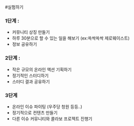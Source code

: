 #실험하기 



### 1단계 : 
- 커뮤니티 상징 만들기
- 하루 30분으로 할 수 있는 일을 해보기 (ex:쓱싹쓱싹 제로웨이스트) 
- 정보 공유하기 

### 2단계 : 
- 작은 규모의 온라인 액션 기획하기
- 정기적인 스터디하기
- 스터디 결과 공유하기 

### 3단계 
- 온라인 이슈 파이팅 (우주당 청원 등등..)
- 정기적으로 컨텐츠 만들기 
- 다른 이슈 커뮤니티와 콜라보 프로젝트 진행기


